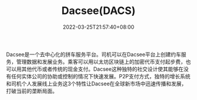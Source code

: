 ﻿---
weight: 
title: "Dacsee(DACS)"
description: "Dacsee是一个去中心化的拼车服务平台"
date: 2022-03-25T21:57:40+08:00
lastmod: 2022-03-25T16:45:40+08:00
draft: false
authors: ["Metabd"]
featuredImage: "dacseedacs.webp"
link: ""
tags: ["数字代币","Dacsee(DACS)"]
categories: ["navigation"]
navigation: ["数字代币"]
lightgallery: true
toc: true
pinned: false
recommend: false
recommend1: false
---
Dacsee是一个去中心化的拼车服务平台。司机可以在Dacsee平台上创建约车服务，管理数据和发展业务。乘客可以用以太坊区块链上的加密代币支付起步费，也可以用其他代币或者传统的现金支付。Dacsee这种独特的社交设计使其能够在没有任何实体公司的协助或控制的情况下快速发展。P2P支付方式，独特的增长系统和司机个人发展线上业务这3个特性让Dacsee在全球新市场中迅速传播和发展，打破当前的垄断局面。
